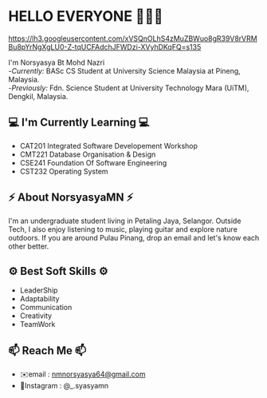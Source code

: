 # HELLO EVERYONE 🙋🏻‍♀️ </h2>

https://lh3.googleusercontent.com/xVSQnOLhS4zMuZBWuo8gR39V8rVRMBu8pYrNgXgLU0-Z-tqUCFAdchJFWDzi-XVyhDKqFQ=s135

I'm Norsyasya Bt Mohd Nazri  
-<i>Currently:</i> BASc CS Student at University Science Malaysia at Pineng, Malaysia.  
-<i>Previously:</i> Fdn. Science Student at University Technology Mara (UiTM), Dengkil, Malaysia.

## 💻 I'm Currently Learning 💻 </h2>
- CAT201 Integrated Software Developement Workshop  
- CMT221 Database Organisation & Design   
- CSE241 Foundation Of Software Engineering
- CST232 Operating System

## ⚡️ About NorsyasyaMN ⚡️ </h2>
I'm an undergraduate student living in Petaling Jaya, Selangor. Outside Tech, I also enjoy listening to music, playing guitar and explore nature outdoors. If you are around Pulau Pinang, drop an email and let's know each other better.

## ⚙️ Best Soft Skills ⚙️ </h2> 
- LeaderShip 
- Adaptability
- Communication
- Creativity
- TeamWork

## 📫 Reach Me 📫 </h2>
- ✉️email : nmnorsyasya64@gmail.com
- 📸Instagram : @_.syasyamn


